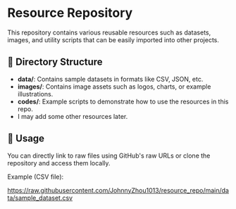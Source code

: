 # Resource Repository

This repository contains various reusable resources such as datasets, images, and utility scripts that can be easily imported into other projects.

## 📁 Directory Structure

- **data/**: Contains sample datasets in formats like CSV, JSON, etc.
- **images/**: Contains image assets such as logos, charts, or example illustrations.
- **codes/**: Example scripts to demonstrate how to use the resources in this repo.
- I may add some other resources later.

## 🔗 Usage

You can directly link to raw files using GitHub's raw URLs or clone the repository and access them locally.

Example (CSV file):

https://raw.githubusercontent.com/JohnnyZhou1013/resource_repo/main/data/sample_dataset.csv
